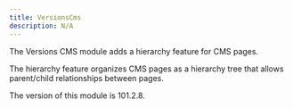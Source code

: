 ```yaml
---
title: VersionsCms
description: N/A
---
```


The Versions CMS module adds a hierarchy feature for CMS pages.

The hierarchy feature organizes CMS pages as a hierarchy tree that allows parent/child relationships between pages.

<InlineAlert slots="text" />
The version of this module is 101.2.8.
